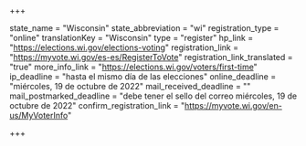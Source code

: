 +++

state_name = "Wisconsin"
state_abbreviation = "wi"
registration_type = "online"
translationKey = "Wisconsin"
type = "register"
hp_link = "https://elections.wi.gov/elections-voting"
registration_link = "https://myvote.wi.gov/es-es/RegisterToVote"
registration_link_translated = "true"
more_info_link = "https://elections.wi.gov/voters/first-time"
ip_deadline = "hasta el mismo día de las elecciones"
online_deadline = "miércoles, 19 de octubre de 2022"
mail_received_deadline = ""
mail_postmarked_deadline = "debe tener el sello del correo miércoles, 19 de octubre de 2022"
confirm_registration_link = "https://myvote.wi.gov/en-us/MyVoterInfo"

+++